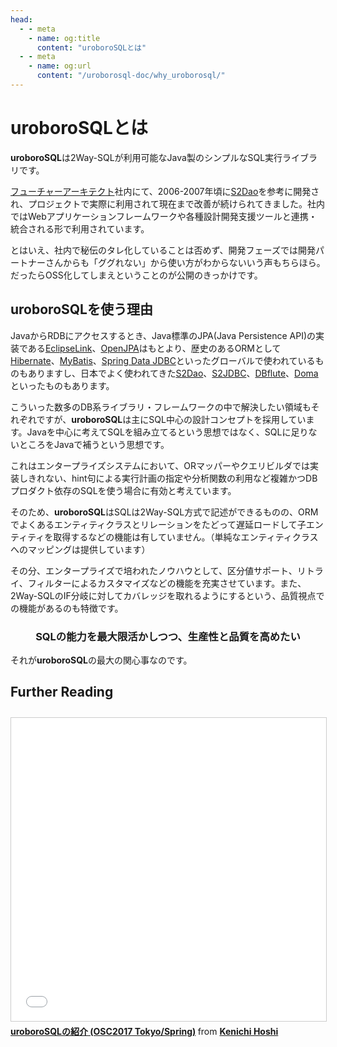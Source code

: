 ```yaml
---
head:
  - - meta
    - name: og:title
      content: "uroboroSQLとは"
  - - meta
    - name: og:url
      content: "/uroborosql-doc/why_uroborosql/"
---
```


# uroboroSQLとは

**uroboroSQL**は2Way-SQLが利用可能なJava製のシンプルなSQL実行ライブラリです。

[フューチャーアーキテクト]社内にて、2006-2007年頃に[S2Dao]を参考に開発され、プロジェクトで実際に利用されて現在まで改善が続けられてきました。社内ではWebアプリケーションフレームワークや各種設計開発支援ツールと連携・統合される形で利用されています。

とはいえ、社内で秘伝のタレ化していることは否めず、開発フェーズでは開発パートナーさんからも「ググれない」から使い方がわからないいう声もちらほら。だったらOSS化してしまえということのが公開のきっかけです。

## uroboroSQLを使う理由

JavaからRDBにアクセスするとき、Java標準のJPA(Java Persistence API)の実装である[EclipseLink]、[OpenJPA]はもとより、歴史のあるORMとして[Hibernate]、[MyBatis]、[Spring Data JDBC]といったグローバルで使われているものもありますし、日本でよく使われてきた[S2Dao]、[S2JDBC]、[DBflute]、[Doma]といったものもあります。

こういった数多のDB系ライブラリ・フレームワークの中で解決したい領域もそれぞれですが、**uroboroSQL**は主にSQL中心の設計コンセプトを採用しています。Javaを中心に考えてSQLを組み立てるという思想ではなく、SQLに足りないところをJavaで補うという思想です。

これはエンタープライズシステムにおいて、ORマッパーやクエリビルダでは実装しきれない、hint句による実行計画の指定や分析関数の利用など複雑かつDBプロダクト依存のSQLを使う場合に有効と考えています。

そのため、**uroboroSQL**はSQLは2Way-SQL方式で記述ができるものの、ORMでよくあるエンティティクラスとリレーションをたどって遅延ロードして子エンティティを取得するなどの機能は有していません。（単純なエンティティクラスへのマッピングは提供しています）

その分、エンタープライズで培われたノウハウとして、区分値サポート、リトライ、フィルターによるカスタマイズなどの機能を充実させています。また、2Way-SQLのIF分岐に対してカバレッジを取れるようにするという、品質視点での機能があるのも特徴です。

<h3 style="text-align: center;">SQLの能力を最大限活かしつつ、生産性と品質を高めたい</h3>

それが**uroboroSQL**の最大の関心事なのです。

## Further Reading

<iframe src="//www.slideshare.net/slideshow/embed_code/key/bOHqva5K4q4X7R" width="595" height="485" frameborder="0" marginwidth="0" marginheight="0" scrolling="no" style="border:1px solid #CCC; border-width:1px; margin-top: 10px; margin-bottom:5px; max-width: 100%;" allowfullscreen> </iframe> <div style="margin-bottom:5px"> <strong> <a href="//www.slideshare.net/KenichiHoshi1/uroborosql-osc2017-tokyospring" title="uroboroSQLの紹介 (OSC2017 Tokyo/Spring)" target="_blank">uroboroSQLの紹介 (OSC2017 Tokyo/Spring)</a> </strong> from <strong><a href="https://www.slideshare.net/KenichiHoshi1" target="_blank">Kenichi Hoshi</a></strong> </div>

[フューチャーアーキテクト]: https://www.future.co.jp/architect/
[S2Dao]: http://s2dao.seasar.org/ja/
[EclipseLink]: https://www.eclipse.org/eclipselink/
[OpenJPA]: http://openjpa.apache.org/
[Hibernate]: https://hibernate.org/
[MyBatis]: http://www.mybatis.org/mybatis-3/ja/index.html
[Spring Data JDBC]: https://spring.io/projects/spring-data-jdbc#overview
[S2JDBC]: http://s2container.seasar.org/2.4/ja/s2jdbc.html
[DBFlute]: http://dbflute.seasar.org/
[Doma]: https://doma.readthedocs.io/en/stable/
